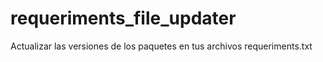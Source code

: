 # requeriments_file_updater
Actualizar las versiones de los paquetes en tus archivos requeriments.txt
